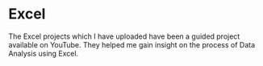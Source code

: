 # Excel
The Excel projects which I have uploaded have been a guided project available on YouTube. They helped me gain insight on the process of Data Analysis using Excel.
